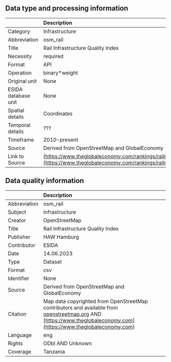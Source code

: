 ## Data type and processing information 

|                     | Description                                                                                                                |
|:--------------------|:---------------------------------------------------------------------------------------------------------------------------|
| Category            | Infrastructure                                                                                                             |
| Abbreviation        | osm_rail                                                                                                                   |
| Title               | Rail Infrastructure Quality Index                                                                                          |
| Necessity           | required                                                                                                                   |
| Format              | API                                                                                                                        |
| Operation           | binary*weight                                                                                                              |
| Original unit       | None                                                                                                                       |
| ESIDA database unit | None                                                                                                                       |
| Spatial details     | Coordinates                                                                                                                |
| Temporal details    | ???                                                                                                                        |
| Timeframe           | 2010-present                                                                                                               |
| Source              | Derived from OpenStreetMap and GlobalEconomy                                                                               |
| Link to Source      | [https://www.theglobaleconomy.com/rankings/railroad_quality/](https://www.theglobaleconomy.com/rankings/railroad_quality/) |

## Data quality information 

|              | Description                                                                                                                                                                             |
|:-------------|:----------------------------------------------------------------------------------------------------------------------------------------------------------------------------------------|
| Abbreviation | osm_rail                                                                                                                                                                                |
| Subject      | Infrastructure                                                                                                                                                                          |
| Creator      | OpenStreetMap                                                                                                                                                                           |
| Title        | Rail Infrastructure Quality Index                                                                                                                                                       |
| Publisher    | HAW Hamburg                                                                                                                                                                             |
| Contributor  | ESIDA                                                                                                                                                                                   |
| Date         | 14.06.2023                                                                                                                                                                              |
| Type         | Dataset                                                                                                                                                                                 |
| Format       | csv                                                                                                                                                                                     |
| Identifier   | None                                                                                                                                                                                    |
| Source       | Derived from OpenStreetMap and GlobalEconomy                                                                                                                                            |
| Citation     | Map data copyrighted from OpenStreetMap contributors and available from [openstreetmap.org](openstreetmap.org) AND [https://www.theglobaleconomy.com](https://www.theglobaleconomy.com) |
| Language     | eng                                                                                                                                                                                     |
| Rights       | ODbl AND Unknown                                                                                                                                                                        |
| Coverage     | Tanzania                                                                                                                                                                                |